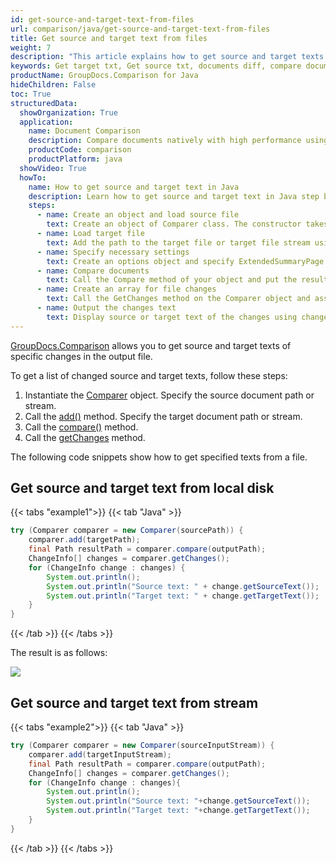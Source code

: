 ```yaml
---
id: get-source-and-target-text-from-files
url: comparison/java/get-source-and-target-text-from-files
title: Get source and target text from files
weight: 7
description: "This article explains how to get source and target texts of specific changes using GroupDocs.Comparison for Java."
keywords: Get target txt, Get source txt, documents diff, compare documents, compare files
productName: GroupDocs.Comparison for Java
hideChildren: False
toc: True
structuredData:
  showOrganization: True
  application:
    name: Document Comparison
    description: Compare documents natively with high performance using Java language and GroupDocs.Comparison for Java
    productCode: comparison
    productPlatform: java
  showVideo: True
  howTo:
    name: How to get source and target text in Java
    description: Learn how to get source and target text in Java step by step
    steps:
      - name: Create an object and load source file
        text: Create an object of Comparer class. The constructor takes the source file path or source file stream parameter. You may specify absolute or relative file path as per your requirements.
      - name: Load target file
        text: Add the path to the target file or target file stream using the Add method.
      - name: Specify necessary settings
        text: Create an options object and specify ExtendedSummaryPage of true value.
      - name: Compare documents
        text: Call the Compare method of your object and put the resulting file path parameter.
      - name: Create an array for file changes
        text: Call the GetChanges method on the Comparer object and assign the result to an array of type ChangeInfo.
      - name: Output the changes text
        text: Display source or target text of the changes using change info array element.
---
```


[GroupDocs.Comparison](https://products.groupdocs.com/comparison/java) allows you to get source and target texts of specific changes in the output file.

To get a list of changed source and target texts, follow these steps:

1.  Instantiate the [Comparer](https://reference.groupdocs.com/comparison/java/com.groupdocs.comparison/comparer) object. Specify the source document path or stream.
2.  Call the [add()](https://reference.groupdocs.com/comparison/java/com.groupdocs.comparison/comparer/#add-java.lang.String-) method. Specify the target document path or stream.
3.  Call the [compare()](https://reference.groupdocs.com/comparison/java/com.groupdocs.comparison/comparer/#compare-java.lang.String-) method.
4.  Call the [getChanges](https://reference.groupdocs.com/comparison/java/com.groupdocs.comparison/comparer/#getChanges--) method.

The following code snippets show how to get specified texts from a file.

## Get source and target text from local disk

{{< tabs "example1">}}
{{< tab "Java" >}}
```java
try (Comparer comparer = new Comparer(sourcePath)) {
    comparer.add(targetPath);
    final Path resultPath = comparer.compare(outputPath);
    ChangeInfo[] changes = comparer.getChanges();
    for (ChangeInfo change : changes) {
        System.out.println();
        System.out.println("Source text: " + change.getSourceText());
        System.out.println("Target text: " + change.getTargetText());
    }
}
```
{{< /tab >}}
{{< /tabs >}}

The result is as follows:

![](/comparison/java/images/get-source-and-target-text-from-files.png)

## Get source and target text from stream

{{< tabs "example2">}}
{{< tab "Java" >}}
```java
try (Comparer comparer = new Comparer(sourceInputStream)) {
    comparer.add(targetInputStream);
    final Path resultPath = comparer.compare(outputPath);
    ChangeInfo[] changes = comparer.getChanges();
    for (ChangeInfo change : changes){
        System.out.println();
        System.out.println("Source text: "+change.getSourceText());
        System.out.println("Target text: "+change.getTargetText());
    }
}
```
{{< /tab >}}
{{< /tabs >}}
